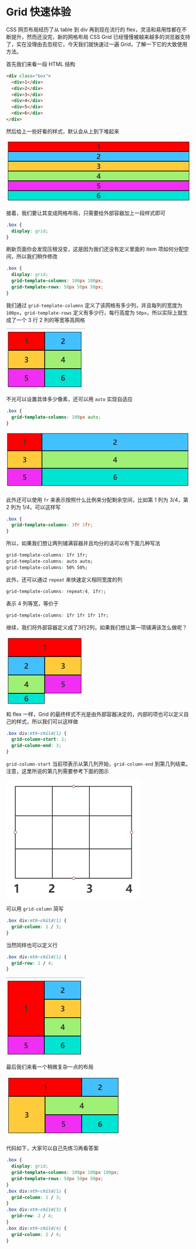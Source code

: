 # Grid 快速体验

CSS 网页布局经历了从 table 到 div 再到现在流行的 flex，灵活和易用性都在不断提升，然而还没完，新的网格布局 CSS Grid 已经慢慢被越来越多的浏览器支持了，实在没理由去忽视它，今天我们就快速过一遍 Grid，了解一下它的大致使用方法。

首先我们来看一段 HTML 结构

```html
<div class="box">
  <div>1</div>
  <div>2</div>
  <div>3</div>
  <div>4</div>
  <div>5</div>
  <div>6</div>
</div>
```

然后给上一些好看的样式，默认会从上到下堆起来

![1544439698215-7361.png](./1544439698215-7361.png)

接着，我们要让其变成网格布局，只需要给外部容器加上一段样式即可

```css
.box {
  display: grid;
}
```

刷新页面你会发现压根没变，这是因为我们还没有定义里面的 item 项如何分配空间，所以我们稍作修改

```css
.box {
  display: grid;
  grid-template-columns: 100px 100px;
  grid-template-rows: 50px 50px 50px;
}
```

我们通过 `grid-template-columns` 定义了该网格有多少列，并且每列的宽度为 `100px`，`grid-template-rows` 定义有多少行，每行高度为 `50px`，所以实际上就生成了一个 3 行 2 列的等宽等高网格

![1544439703664-9489.png](./1544439703664-9489.png)

不光可以设置具体多少像素，还可以用 `auto` 实现自适应

```css
.box {
  grid-template-columns: 100px auto;
}
```

![1544439710689-9301.png](./1544439710689-9301.png)

此外还可以使用 `fr` 来表示按照什么比例来分配剩余空间，比如第 1 列为 3/4，第 2 列为 1/4，可以这样写

```css
.box {
  grid-template-columns: 3fr 1fr;
}
```

所以，如果我们想让两列铺满容器并且均分的话可以有下面几种写法

```css
grid-template-columns: 1fr 1fr;
grid-template-columns: auto auto;
grid-template-columns: 50% 50%;
```

此外，还可以通过 `repeat` 来快速定义相同宽度的列

```css
grid-template-columns: repeat(4, 1fr);
```

表示 4 列等宽，等价于

```css
grid-template-columns: 1fr 1fr 1fr 1fr;
```

继续，我们将外部容器定义成了3行2列，如果我们想让第一项铺满该怎么做呢？

![1544439715017-9444.png](./1544439715017-9444.png)

和 flex 一样，Grid 的最终样式不光是由外部容器决定的，内部的项也可以定义自己的样式，所以我们可以这样做

```css
.box div:nth-child(1) {
  grid-column-start: 1;
  grid-column-end: 3;
}
```

`grid-column-start` 当前项表示从第几列开始，`grid-column-end` 到第几列结束。注意，这里所说的第几列需要参考下面的图示

![1544439719540-21.png](./1544439719540-21.png)

可以用 `grid-column` 简写

```css
.box div:nth-child(1) {
  grid-column: 1 / 3;
}
```

当然同样也可以定义行

```css
.box div:nth-child(1) {
  grid-row: 1 / 4;
}
```

![1544439723784-9308.png](./1544439723784-9308.png)

最后我们来看一个稍微复杂一点的布局

![1544439727866-3986.png](./1544439727866-3986.png)

代码如下，大家可以自己先练习再看答案

```css
.box {
  display: grid;
  grid-template-columns: 100px 100px 100px;
  grid-template-rows: 50px 50px 50px;
}
.box div:nth-child(1) {
  grid-column: 1 / 3;
}
.box div:nth-child(3) {
  grid-row: 2 / 4;
}
.box div:nth-child(4) {
  grid-column: 2 / 4;
}
```